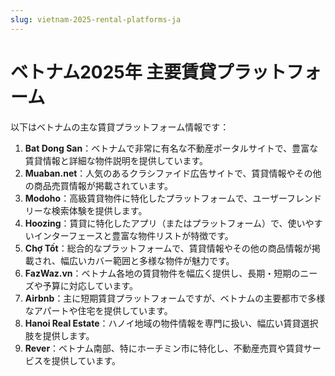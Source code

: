```yaml
---
slug: vietnam-2025-rental-platforms-ja
---
```


# ベトナム2025年 主要賃貸プラットフォーム

以下はベトナムの主な賃貸プラットフォーム情報です：

1. **Bat Dong San**：ベトナムで非常に有名な不動産ポータルサイトで、豊富な賃貸情報と詳細な物件説明を提供しています。
2. **Muaban.net**：人気のあるクラシファイド広告サイトで、賃貸情報やその他の商品売買情報が掲載されています。
3. **Modoho**：高級賃貸物件に特化したプラットフォームで、ユーザーフレンドリーな検索体験を提供します。
4. **Hoozing**：賃貸に特化したアプリ（またはプラットフォーム）で、使いやすいインターフェースと豊富な物件リストが特徴です。
5. **Chợ Tốt**：総合的なプラットフォームで、賃貸情報やその他の商品情報が掲載され、幅広いカバー範囲と多様な物件が魅力です。
6. **FazWaz.vn**：ベトナム各地の賃貸物件を幅広く提供し、長期・短期のニーズや予算に対応しています。
7. **Airbnb**：主に短期賃貸プラットフォームですが、ベトナムの主要都市で多様なアパートや住宅を提供しています。
8. **Hanoi Real Estate**：ハノイ地域の物件情報を専門に扱い、幅広い賃貸選択肢を提供します。
9. **Rever**：ベトナム南部、特にホーチミン市に特化し、不動産売買や賃貸サービスを提供しています。